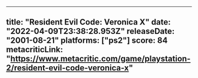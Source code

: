 
---
title: "Resident Evil Code: Veronica X"
date: "2022-04-09T23:38:28.953Z"
releaseDate: "2001-08-21"
platforms: ["ps2"]
score: 84
metacriticLink: "https://www.metacritic.com/game/playstation-2/resident-evil-code-veronica-x"
---
